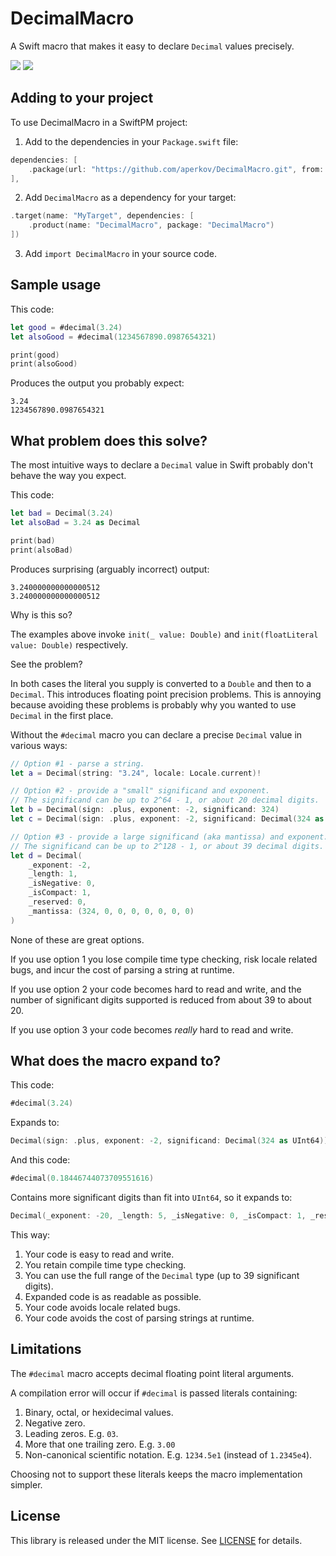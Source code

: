 # DecimalMacro

A Swift macro that makes it easy to declare `Decimal` values precisely.

[![](https://img.shields.io/endpoint?url=https%3A%2F%2Fswiftpackageindex.com%2Fapi%2Fpackages%2Faperkov%2FDecimalMacro%2Fbadge%3Ftype%3Dswift-versions)](https://swiftpackageindex.com/aperkov/DecimalMacro)
[![](https://img.shields.io/endpoint?url=https%3A%2F%2Fswiftpackageindex.com%2Fapi%2Fpackages%2Faperkov%2FDecimalMacro%2Fbadge%3Ftype%3Dplatforms)](https://swiftpackageindex.com/aperkov/DecimalMacro)

## Adding to your project

To use DecimalMacro in a SwiftPM project:

1. Add to the dependencies in your `Package.swift` file:

```swift
dependencies: [
    .package(url: "https://github.com/aperkov/DecimalMacro.git", from: "1.0.0")
],
```

2. Add `DecimalMacro` as a dependency for your target:

```swift
.target(name: "MyTarget", dependencies: [
    .product(name: "DecimalMacro", package: "DecimalMacro")
])
```

3. Add `import DecimalMacro` in your source code.

## Sample usage

This code:

```swift
let good = #decimal(3.24)
let alsoGood = #decimal(1234567890.0987654321)

print(good)
print(alsoGood) 
```

Produces the output you probably expect: 

```
3.24
1234567890.0987654321
```

## What problem does this solve?

The most intuitive ways to declare a `Decimal` value in Swift probably don't behave the way you expect.

This code:

```swift
let bad = Decimal(3.24)
let alsoBad = 3.24 as Decimal

print(bad)
print(alsoBad)
``` 

Produces surprising (arguably incorrect) output:

```
3.240000000000000512
3.240000000000000512
```

Why is this so?

The examples above invoke `init(_ value: Double)` and `init(floatLiteral value: Double)` respectively. 

See the problem? 

In both cases the literal you supply is converted to a `Double` and then to a `Decimal`. This introduces floating point 
precision problems. This is annoying because avoiding these problems is probably why you wanted to use `Decimal` in the 
first place. 

Without the `#decimal` macro you can declare a precise `Decimal` value in various ways:

```swift
// Option #1 - parse a string.
let a = Decimal(string: "3.24", locale: Locale.current)!

// Option #2 - provide a "small" significand and exponent. 
// The significand can be up to 2^64 - 1, or about 20 decimal digits.  
let b = Decimal(sign: .plus, exponent: -2, significand: 324)
let c = Decimal(sign: .plus, exponent: -2, significand: Decimal(324 as UInt64))

// Option #3 - provide a large significand (aka mantissa) and exponent. 
// The significand can be up to 2^128 - 1, or about 39 decimal digits. 
let d = Decimal(
    _exponent: -2, 
    _length: 1, 
    _isNegative: 0, 
    _isCompact: 1, 
    _reserved: 0, 
    _mantissa: (324, 0, 0, 0, 0, 0, 0, 0)
)
```

None of these are great options.

If you use option 1 you lose compile time type checking, risk locale related bugs, and incur the cost of parsing a 
string at runtime.

If you use option 2 your code becomes hard to read and write, and the number of significant digits supported is 
reduced from about 39 to about 20.

If you use option 3 your code becomes _really_ hard to read and write. 

## What does the macro expand to? 

This code:

```swift
#decimal(3.24)
```

Expands to:

```swift
Decimal(sign: .plus, exponent: -2, significand: Decimal(324 as UInt64))
```

And this code:

```swift
#decimal(0.18446744073709551616)
``` 

Contains more significant digits than fit into `UInt64`, so it expands to:

```swift
Decimal(_exponent: -20, _length: 5, _isNegative: 0, _isCompact: 1, _reserved: 0, _mantissa: (0, 0, 0, 0, 1, 0, 0, 0))
```

This way:

1. Your code is easy to read and write. 
2. You retain compile time type checking.
3. You can use the full range of the `Decimal` type (up to 39 significant digits).
4. Expanded code is as readable as possible.
5. Your code avoids locale related bugs.
6. Your code avoids the cost of parsing strings at runtime.

## Limitations

The `#decimal` macro accepts decimal floating point literal arguments. 

A compilation error will occur if `#decimal` is passed literals containing:
 
1. Binary, octal, or hexidecimal values.
2. Negative zero. 
3. Leading zeros. E.g. `03`.
4. More that one trailing zero. E.g. `3.00`
5. Non-canonical scientific notation.  E.g. `1234.5e1` (instead of `1.2345e4`).

Choosing not to support these literals keeps the macro implementation simpler.

## License

This library is released under the MIT license. See [LICENSE](LICENSE) for details.
